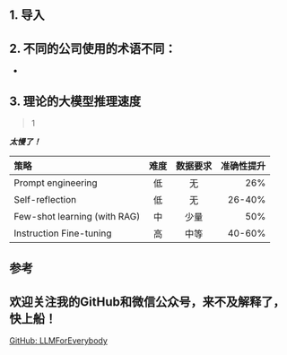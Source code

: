 ## 1. 导入


## 2. 不同的公司使用的术语不同：
- 
>

## 3. 理论的大模型推理速度

> 1


***太慢了！***

| 策略 | 难度| 数据要求|准确性提升|
| :--- |:----:| :----: |---: |
| Prompt engineering|低|无| 26%   |
| Self-reflection |低| 无|26-40% |
| Few-shot learning (with RAG)|中|少量|50% |
| Instruction Fine-tuning |高|中等|40-60%|

## 参考

<div id="refer-anchor-1"></div>

## 欢迎关注我的GitHub和微信公众号，来不及解释了，快上船！

[GitHub: LLMForEverybody](https://github.com/luhengshiwo/LLMForEverybody)




